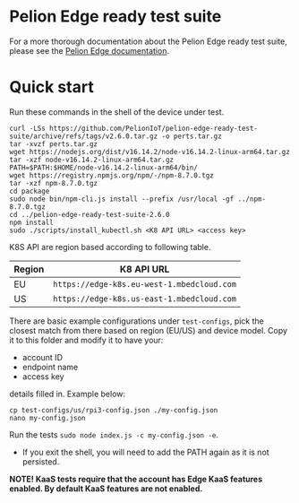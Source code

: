 # Pelion Edge ready test suite

For a more thorough documentation about the Pelion Edge ready test suite, please see the [Pelion Edge documentation](https://developer.pelion.com/docs/device-management-edge/latest/testing/pelion-edge-ready-test-suite.html).

# Quick start

Run these commands in the shell of the device under test.

```
curl -LSs https://github.com/PelionIoT/pelion-edge-ready-test-suite/archive/refs/tags/v2.6.0.tar.gz -o perts.tar.gz
tar -xvzf perts.tar.gz
wget https://nodejs.org/dist/v16.14.2/node-v16.14.2-linux-arm64.tar.gz
tar -xzf node-v16.14.2-linux-arm64.tar.gz
PATH=$PATH:$HOME/node-v16.14.2-linux-arm64/bin/
wget https://registry.npmjs.org/npm/-/npm-8.7.0.tgz
tar -xzf npm-8.7.0.tgz
cd package
sudo node bin/npm-cli.js install --prefix /usr/local -gf ../npm-8.7.0.tgz
cd ../pelion-edge-ready-test-suite-2.6.0
npm install
sudo ./scripts/install_kubectl.sh <K8 API URL> <access key>
```

K8S API are region based according to following table.

| Region | K8 API URL  |
|--------|-------------|
| EU     | `https://edge-k8s.eu-west-1.mbedcloud.com` |
| US     | `https://edge-k8s.us-east-1.mbedcloud.com` |

There are basic example configurations under `test-configs`, pick the closest match from there based on region (EU/US) and device model. Copy it to this folder and modify it to have your:

- account ID
- endpoint name
- access key

details filled in. Example below:


```
cp test-configs/us/rpi3-config.json ./my-config.json
nano my-config.json
```

Run the tests `sudo node index.js -c my-config.json -e`.
- If you exit the shell, you will need to add the PATH again as it is not persisted.

**NOTE! KaaS tests require that the account has Edge KaaS features enabled. By default KaaS features are not enabled.**